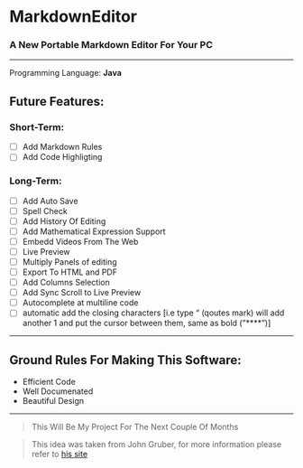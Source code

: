 # MarkdownEditor
### A New Portable Markdown Editor For Your PC 
***

Programming Language: **Java**

## Future Features:

### Short-Term:
- [ ] Add Markdown Rules
- [ ] Add Code Highligting

### Long-Term:
- [ ] Add Auto Save
- [ ] Spell Check
- [ ] Add History Of Editing
- [ ] Add Mathematical Expression Support
- [ ] Embedd Videos From The Web
- [ ] Live Preview
- [ ] Multiply Panels of editing
- [ ] Export To HTML and PDF
- [ ] Add Columns Selection
- [ ] Add Sync Scroll to Live Preview
- [ ] Autocomplete at multiline code
- [ ] automatic add the closing characters [i.e type “ (qoutes mark) will add another 1 and put the cursor between them, same as bold (”****”)]

***
## Ground Rules For Making This Software:

* Efficient Code
* Well Documenated
* Beautiful Design

***
> This Will Be My Project For The Next Couple Of Months

> This idea was taken from John Gruber, for more information please refer to [his site](https://daringfireball.net/projects/markdown/)
